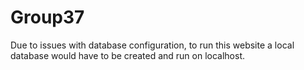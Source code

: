 # Group37


Due to issues with database configuration, to run this website a local database would have to be created and run on localhost.
